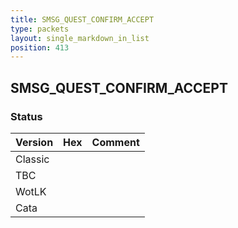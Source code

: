 ```yaml
---
title: SMSG_QUEST_CONFIRM_ACCEPT
type: packets
layout: single_markdown_in_list
position: 413
---
```


## SMSG_QUEST_CONFIRM_ACCEPT

### Status

Version | Hex | Comment
---------- | ---------- | ---------- 
Classic |  |  
TBC |  |  
WotLK |  |  
Cata |  |  
